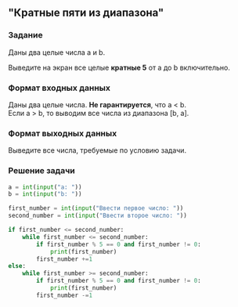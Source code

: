 ## "Кратные пяти из диапазона"

### Задание

Даны два целые числа a и b.

Выведите на экран все целые **кратные 5** от a до b включительно.

### Формат входных данных

Даны два целые числа. **Не гарантируется**, что a < b. \
Если a > b, то выводим все числа из диапазона [b, a].

### Формат выходных данных

Выведите все числа, требуемые по условию задачи.

### Решение задачи

```python
a = int(input("a: "))
b = int(input("b: "))

first_number = int(input("Ввести первое число: "))
second_number = int(input("Ввести второе число: "))

if first_number <= second_number:
    while first_number <= second_number:
        if first_number % 5 == 0 and first_number != 0:
            print(first_number)
        first_number +=1
else:
    while first_number >= second_number:
        if first_number % 5 == 0 and first_number != 0:
            print(first_number)
        first_number -=1
```
